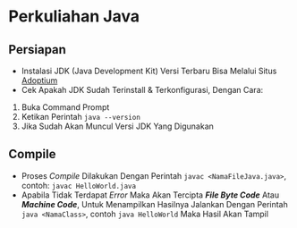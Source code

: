 # Perkuliahan Java

## Persiapan

- Instalasi JDK (Java Development Kit) Versi Terbaru Bisa Melalui Situs [Adoptium](https://adoptium.net/temurin/releases/)
- Cek Apakah JDK Sudah Terinstall & Terkonfigurasi, Dengan Cara:
1. Buka Command Prompt
2. Ketikan Perintah `java --version`
3. Jika Sudah Akan Muncul Versi JDK Yang Digunakan

## Compile

- Proses *Compile* Dilakukan Dengan Perintah `javac <NamaFileJava.java>`, contoh: `javac HelloWorld.java`
- Apabila Tidak Terdapat *Error* Maka Akan Tercipta ***File Byte Code*** Atau ***Machine Code***, Untuk Menampilkan Hasilnya
  Jalankan Dengan Perintah `java <NamaClass>`, contoh `java HelloWorld`
  Maka Hasil Akan Tampil
